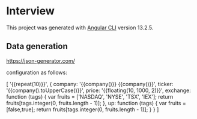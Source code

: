 # Interview

This project was generated with [Angular CLI](https://github.com/angular/angular-cli) version 13.2.5.

## Data generation

https://json-generator.com/

configuration as follows:

[
'{{repeat(10)}}',
{
company: '{{company()}} {{company()}}',
ticker: '{{company().toUpperCase()}}',
price: '{{floating(10, 1000, 2)}}',
exchange: function (tags) {
var fruits = ['NASDAQ', 'NYSE', 'TSX', 'IEX'];
return fruits[tags.integer(0, fruits.length - 1)];
},
up: function (tags) {
var fruits = [false,true];
return fruits[tags.integer(0, fruits.length - 1)];
}
}
]
